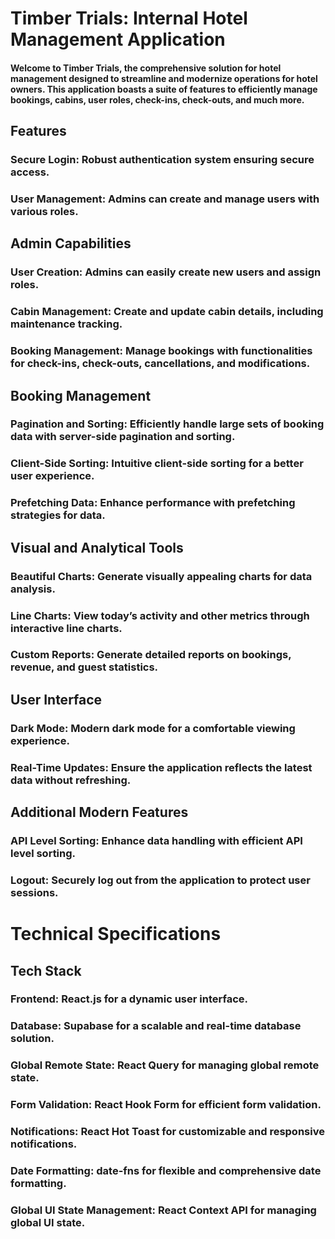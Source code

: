 # **Timber Trials: Internal Hotel Management Application**

#### Welcome to Timber Trials, the comprehensive solution for hotel management designed to streamline and modernize operations for hotel owners. This application boasts a suite of features to efficiently manage bookings, cabins, user roles, check-ins, check-outs, and much more.

## **Features**

### **Secure Login**: Robust authentication system ensuring secure access.

### **User Management**: Admins can create and manage users with various roles.

## **Admin Capabilities**

### **User Creation**: Admins can easily create new users and assign roles.

### **Cabin Management**: Create and update cabin details, including maintenance tracking.

### **Booking Management**: Manage bookings with functionalities for check-ins, check-outs, cancellations, and modifications.

## **Booking Management**

### **Pagination and Sorting**: Efficiently handle large sets of booking data with server-side pagination and sorting.

### **Client-Side Sorting**: Intuitive client-side sorting for a better user experience.

### **Prefetching Data**: Enhance performance with prefetching strategies for data.

## **Visual and Analytical Tools**

### **Beautiful Charts**: Generate visually appealing charts for data analysis.

### **Line Charts**: View today’s activity and other metrics through interactive line charts.

### **Custom Reports**: Generate detailed reports on bookings, revenue, and guest statistics.

## User Interface

### **Dark Mode**: Modern dark mode for a comfortable viewing experience.

### **Real-Time Updates**: Ensure the application reflects the latest data without refreshing.

## Additional Modern Features

### **API Level Sorting**: Enhance data handling with efficient API level sorting.

### **Logout**: Securely log out from the application to protect user sessions.

# **Technical Specifications**

## **Tech Stack**

### **Frontend**: React.js for a dynamic user interface.

### **Database**: Supabase for a scalable and real-time database solution.

### **Global** Remote State: React Query for managing global remote state.

### **Form Validation**: React Hook Form for efficient form validation.

### **Notifications**: React Hot Toast for customizable and responsive notifications.

### **Date Formatting**: date-fns for flexible and comprehensive date formatting.

### **Global UI State Management**: React Context API for managing global UI state.
